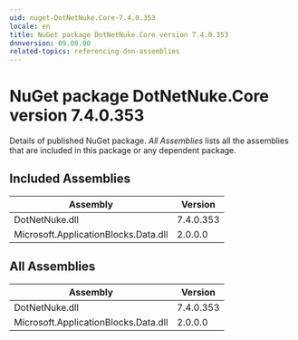 ```yaml
---
uid: nuget-DotNetNuke.Core-7.4.0.353
locale: en
title: NuGet package DotNetNuke.Core version 7.4.0.353
dnnversion: 09.08.00
related-topics: referencing-dnn-assemblies
---
```


# NuGet package DotNetNuke.Core version 7.4.0.353
Details of published NuGet package.
*All Assemblies* lists all the assemblies that are included in this package or any dependent package.

## Included Assemblies

|Assembly|Version|
|---|---|
|DotNetNuke.dll|7.4.0.353|
|Microsoft.ApplicationBlocks.Data.dll|2.0.0.0|

## All Assemblies

|Assembly|Version|
|---|---|
|DotNetNuke.dll|7.4.0.353|
|Microsoft.ApplicationBlocks.Data.dll|2.0.0.0|

